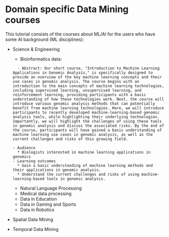 # Domain specific Data Mining courses

This tutorial consists of the courses about ML/AI for the users who have some AI background (ML disciplines):

- Science & Engineering
  - Bioinformatics data:

  ```{Introduction to machine learning applications in genomic analysis}
    - Abstract: Our short course, "Introduction to Machine Learning Applications in Genomic Analysis," is specifically designed to provide an overview of the key machine learning concepts and their use cases in genomic analysis. The course begins with an introduction to the main concepts of machine learning technologies, including supervised learning, unsupervised learning, and reinforcement learning, providing participants with a basic understanding of how these technologies work. Next, the course will introduce various genomic analysis methods that can potentially benefit from machine learning technologies. Here, we will introduce participants to recently developed machine-learning-based genomic analysis tools, while highlighting their underlying technologies. Importantly, we will highlight the challenges of using these tools in genomic analysis and discuss the associated risks. By the end of the course, participants will have gained a basic understanding of machine learning use cases in genomic analysis, as well as the current challenges and risks of this growing field.
  ```
  ```{About the Course}
  - Audience
    * Biologists interested in machine learning applications in genomics
  - Learning outcomes
    * Gain a basic understanding of machine learning methods and their applications in genomic analysis.
    * Understand the current challenges and risks of using machine-learning-based tools in genomic analysis.
  ```

  - Natural Language Processing
  - Medical data processing
  - Data in Education
  - Data in Gaming and Sports
  - Data in Robotics



- Spatial Data Mining

- Temporal Data Mining
